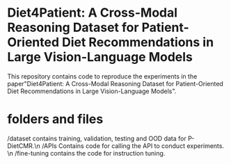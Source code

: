 # Diet4Patient: A Cross-Modal Reasoning Dataset for Patient-Oriented Diet Recommendations in Large Vision-Language Models
This repository contains code to reproduce the experiments in the paper"Diet4Patient: A Cross-Modal Reasoning Dataset for Patient-Oriented Diet Recommendations in Large Vision-Language Models".

# folders and files

/dataset contains training, validation, testing and OOD data for P-DietCMR.\n
/APIs Contains code for calling the API to conduct experiments. \n
/fine-tuning contains the code for instruction tuning.

